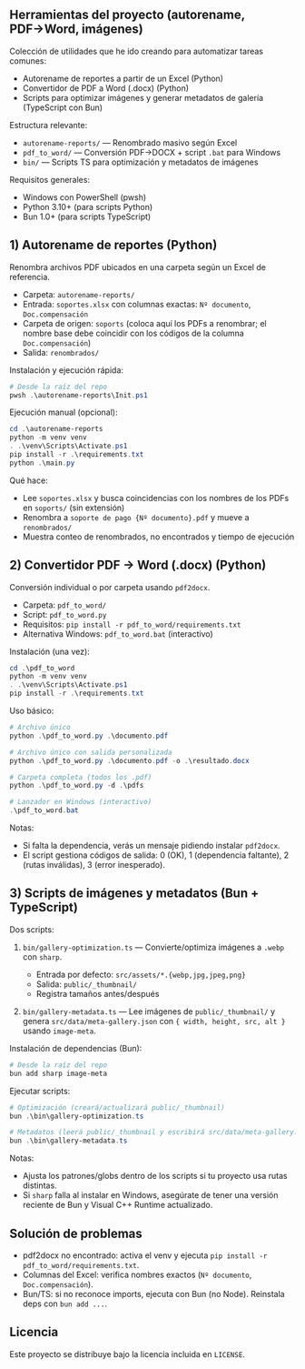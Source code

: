 ## Herramientas del proyecto (autorename, PDF→Word, imágenes)

Colección de utilidades que he ido creando para automatizar tareas comunes:

- Autorename de reportes a partir de un Excel (Python)
- Convertidor de PDF a Word (.docx) (Python)
- Scripts para optimizar imágenes y generar metadatos de galería (TypeScript con Bun)

Estructura relevante:

- `autorename-reports/` — Renombrado masivo según Excel
- `pdf_to_word/` — Conversión PDF→DOCX + script `.bat` para Windows
- `bin/` — Scripts TS para optimización y metadatos de imágenes

Requisitos generales:

- Windows con PowerShell (pwsh)
- Python 3.10+ (para scripts Python)
- Bun 1.0+ (para scripts TypeScript)


## 1) Autorename de reportes (Python)

Renombra archivos PDF ubicados en una carpeta según un Excel de referencia.

- Carpeta: `autorename-reports/`
- Entrada: `soportes.xlsx` con columnas exactas: `Nº documento`, `Doc.compensación`
- Carpeta de origen: `soports` (coloca aquí los PDFs a renombrar; el nombre base debe coincidir con los códigos de la columna `Doc.compensación`)
- Salida: `renombrados/`

Instalación y ejecución rápida:

```powershell
# Desde la raíz del repo
pwsh .\autorename-reports\Init.ps1
```

Ejecución manual (opcional):

```powershell
cd .\autorename-reports
python -m venv venv
. .\venv\Scripts\Activate.ps1
pip install -r .\requirements.txt
python .\main.py
```

Qué hace:

- Lee `soportes.xlsx` y busca coincidencias con los nombres de los PDFs en `soports/` (sin extensión)
- Renombra a `soporte de pago {Nº documento}.pdf` y mueve a `renombrados/`
- Muestra conteo de renombrados, no encontrados y tiempo de ejecución


## 2) Convertidor PDF → Word (.docx) (Python)

Conversión individual o por carpeta usando `pdf2docx`.

- Carpeta: `pdf_to_word/`
- Script: `pdf_to_word.py`
- Requisitos: `pip install -r pdf_to_word/requirements.txt`
- Alternativa Windows: `pdf_to_word.bat` (interactivo)

Instalación (una vez):

```powershell
cd .\pdf_to_word
python -m venv venv
. .\venv\Scripts\Activate.ps1
pip install -r .\requirements.txt
```

Uso básico:

```powershell
# Archivo único
python .\pdf_to_word.py .\documento.pdf

# Archivo único con salida personalizada
python .\pdf_to_word.py .\documento.pdf -o .\resultado.docx

# Carpeta completa (todos los .pdf)
python .\pdf_to_word.py -d .\pdfs

# Lanzador en Windows (interactivo)
.\pdf_to_word.bat
```

Notas:

- Si falta la dependencia, verás un mensaje pidiendo instalar `pdf2docx`.
- El script gestiona códigos de salida: 0 (OK), 1 (dependencia faltante), 2 (rutas inválidas), 3 (error inesperado).


## 3) Scripts de imágenes y metadatos (Bun + TypeScript)

Dos scripts:

1) `bin/gallery-optimization.ts` — Convierte/optimiza imágenes a `.webp` con `sharp`.
	- Entrada por defecto: `src/assets/*.{webp,jpg,jpeg,png}`
	- Salida: `public/_thumbnail/`
	- Registra tamaños antes/después

2) `bin/gallery-metadata.ts` — Lee imágenes de `public/_thumbnail/` y genera `src/data/meta-gallery.json` con `{ width, height, src, alt }` usando `image-meta`.

Instalación de dependencias (Bun):

```powershell
# Desde la raíz del repo
bun add sharp image-meta
```

Ejecutar scripts:

```powershell
# Optimización (creará/actualizará public/_thumbnail)
bun .\bin\gallery-optimization.ts

# Metadatos (leerá public/_thumbnail y escribirá src/data/meta-gallery.json)
bun .\bin\gallery-metadata.ts
```

Notas:

- Ajusta los patrones/globs dentro de los scripts si tu proyecto usa rutas distintas.
- Si `sharp` falla al instalar en Windows, asegúrate de tener una versión reciente de Bun y Visual C++ Runtime actualizado.


## Solución de problemas

- pdf2docx no encontrado: activa el venv y ejecuta `pip install -r pdf_to_word/requirements.txt`.
- Columnas del Excel: verifica nombres exactos (`Nº documento`, `Doc.compensación`).
- Bun/TS: si no reconoce imports, ejecuta con Bun (no Node). Reinstala deps con `bun add ...`.


## Licencia

Este proyecto se distribuye bajo la licencia incluida en `LICENSE`.

